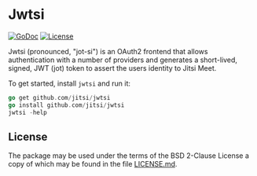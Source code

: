 # Jwtsi

[![GoDoc](https://godoc.org/github.com/jitsi/jwtsi?status.svg)](https://godoc.org/github.com/jitsi/jwtsi)
[![License](https://img.shields.io/badge/license-FreeBSD-blue.svg)](https://opensource.org/licenses/BSD-2-Clause)

Jwtsi (pronounced, "jot-si") is an OAuth2 frontend that allows authentication
with a number of providers and generates a short-lived, signed, JWT (jot) token
to assert the users identity to Jitsi Meet.

To get started, install `jwtsi` and run it:

```go
go get github.com/jitsi/jwtsi
go install github.com/jitsi/jwtsi
jwtsi -help
```

## License

The package may be used under the terms of the BSD 2-Clause License a copy of
which may be found in the file [LICENSE.md][LICENSE].

[LICENSE]: ./LICENSE.md
